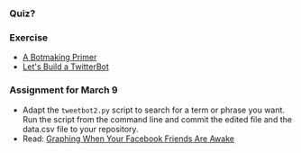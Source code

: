 
### Quiz?

### Exercise

  * [A Botmaking Primer](https://source.opennews.org/en-US/articles/botmaking-primer/)
  * [Let's Build a TwitterBot](https://github.com/SMPA3193/twitterbot)

### Assignment for March 9

  * Adapt the `tweetbot2.py` script to search for a term or phrase you want. Run the script from the command line and commit the edited file and the data.csv file to your repository.
  * Read: [Graphing When Your Facebook Friends Are Awake](https://defaultnamehere.tumblr.com/post/139351766005/graphing-when-your-facebook-friends-are-awake)
